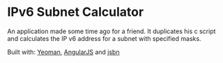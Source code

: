 IPv6 Subnet Calculator
======================

An application made some time ago for a friend. It duplicates his c script and calculates the IP v6 address for a subnet with specified masks.

Built with: [Yeoman](http://yeoman.io), [AngularJS](http://angularjs.org) and
[jsbn](https://github.com/jasondavies/jsbn)

